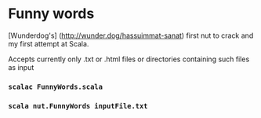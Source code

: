 # Funny words
[Wunderdog's] (http://wunder.dog/hassuimmat-sanat) first nut to crack and my first attempt at Scala.

Accepts currently only .txt or .html files or directories containing such files as input

### `scalac FunnyWords.scala`
### `scala nut.FunnyWords inputFile.txt`